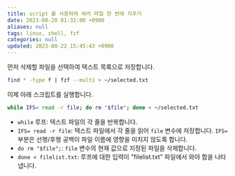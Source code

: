 ```yaml
---
title: script 를 사용하여 여러 파일 한 번에 지우기
date: 2023-08-20 01:32:00 +0900
aliases: null
tags: linux, shell, fzf
categories: null
updated: 2023-08-22 15:45:43 +0900
---
```


먼저 삭제할 파일을 선택하여 텍스트 목록으로 저장합니다.

```bash
find * -type f | fzf --multi > ~/selected.txt
```

이제 아래 스크립트를 실행합니다.

```bash
while IFS= read -r file; do rm "$file"; done < ~/selected.txt
```

- `while` 루프: 텍스트 파일의 각 줄을 반복합니다.
- `IFS= read -r file`: 텍스트 파일에서 각 줄을 읽어 `file` 변수에 저장합니다. `IFS=` 부분은 선행/후행 공백이 파일 이름에 영향을 미치지 않도록 합니다.
- `do rm "$file";`: `file` 변수의 현재 값으로 지정된 파일을 삭제합니다.
- `done < filelist.txt`: 루프에 대한 입력이 "filelist.txt" 파일에서 와야 함을 나타냅니다.
